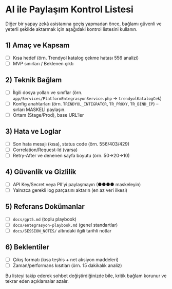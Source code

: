 # AI ile Paylaşım Kontrol Listesi

Diğer bir yapay zekâ asistanına geçiş yapmadan önce, bağlamı güvenli ve yeterli şekilde aktarmak için aşağıdaki kontrol listesini kullanın.

## 1) Amaç ve Kapsam
- [ ] Kısa hedef (örn. Trendyol katalog çekme hatası 556 analizi)
- [ ] MVP sınırları / Beklenen çıktı

## 2) Teknik Bağlam
- [ ] İlgili dosya yolları ve sınıflar (örn. `app/Services/PlatformEntegrasyonService.php` → `trendyolKatalogCek`)
- [ ] Konfig anahtarları (örn. `TRENDYOL_INTEGRATOR`, `TR_PROXY`, `TR_BIND_IP`) – sırları MASKELİ paylaşın.
- [ ] Ortam (Stage/Prod), base URL’ler

## 3) Hata ve Loglar
- [ ] Son hata mesajı (kısa), status code (örn. 556/403/429)
- [ ] Correlation/Request-Id (varsa)
- [ ] Retry-After ve denenen sayfa boyutu (örn. 50→20→10)

## 4) Güvenlik ve Gizlilik
- [ ] API Key/Secret veya PII’yi paylaşmayın (●●●● maskeleyin)
- [ ] Yalnızca gerekli log parçasını aktarın (en az veri ilkesi)

## 5) Referans Dokümanlar
- [ ] `docs/gpt5.md` (toplu playbook)
- [ ] `docs/entegrasyon-playbook.md` (genel standartlar)
- [ ] `docs/SESSION_NOTES/` altındaki ilgili tarihli notlar

## 6) Beklentiler
- [ ] Çıkış formatı (kısa teşhis + net aksiyon maddeleri)
- [ ] Zaman/performans kısıtları (örn. 15 dakikalık analiz)

Bu listeyi takip ederek sohbet değiştirdiğinizde bile, kritik bağlam korunur ve tekrar eden açıklamalar azalır.
